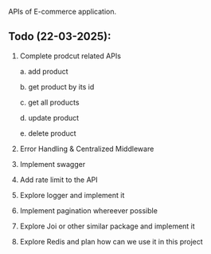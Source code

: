 APIs of E-commerce application.

## Todo (22-03-2025):

1. Complete prodcut related APIs

   a. add product

   b. get product by its id

   c. get all products

   d. update product

   e. delete product

2. Error Handling & Centralized Middleware

3. Implement swagger

4. Add rate limit to the API

5. Explore logger and implement it

6. Implement pagination whereever possible

7. Explore Joi or other similar package and implement it

8. Explore Redis and plan how can we use it in this project
